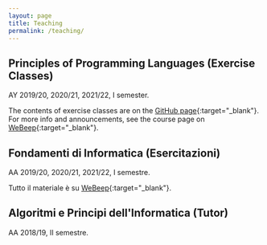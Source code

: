 ```yaml
---
layout: page
title: Teaching
permalink: /teaching/
---
```


## Principles of Programming Languages (Exercise Classes)

AY 2019/20, 2020/21, 2021/22, I semester.

The contents of exercise classes are on the [GitHub page](https://github.com/michiari/ppl){:target="_blank"}. <br />
For more info and announcements, see the course page on [WeBeep](https://webeep.polimi.it/){:target="_blank"}.


## Fondamenti di Informatica (Esercitazioni)

AA 2019/20, 2020/21, 2021/22, I semestre.

Tutto il materiale è su [WeBeep](https://webeep.polimi.it/){:target="_blank"}.


## Algoritmi e Principi dell'Informatica (Tutor)

AA 2018/19, II semestre.
